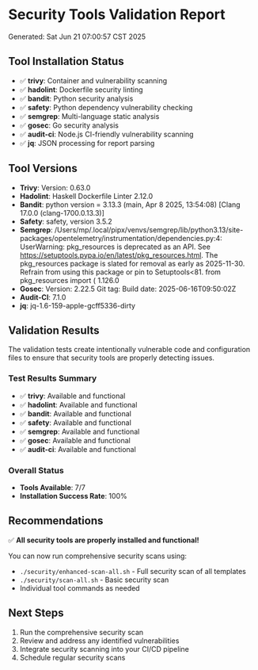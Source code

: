 # Security Tools Validation Report
Generated: Sat Jun 21 07:00:57 CST 2025

## Tool Installation Status
- ✅ **trivy**: Container and vulnerability scanning
- ✅ **hadolint**: Dockerfile security linting
- ✅ **bandit**: Python security analysis
- ✅ **safety**: Python dependency vulnerability checking
- ✅ **semgrep**: Multi-language static analysis
- ✅ **gosec**: Go security analysis
- ✅ **audit-ci**: Node.js CI-friendly vulnerability scanning
- ✅ **jq**: JSON processing for report parsing

## Tool Versions
- **Trivy**: Version: 0.63.0
- **Hadolint**: Haskell Dockerfile Linter 2.12.0
- **Bandit**:   python version = 3.13.3 (main, Apr  8 2025, 13:54:08) [Clang 17.0.0 (clang-1700.0.13.3)]
- **Safety**: safety, version 3.5.2
- **Semgrep**: /Users/mp/.local/pipx/venvs/semgrep/lib/python3.13/site-packages/opentelemetry/instrumentation/dependencies.py:4: UserWarning: pkg_resources is deprecated as an API. See https://setuptools.pypa.io/en/latest/pkg_resources.html. The pkg_resources package is slated for removal as early as 2025-11-30. Refrain from using this package or pin to Setuptools<81.
  from pkg_resources import (
1.126.0
- **Gosec**: Version: 2.22.5
Git tag: 
Build date: 2025-06-16T09:50:02Z
- **Audit-CI**: 7.1.0
- **jq**: jq-1.6-159-apple-gcff5336-dirty

## Validation Results
The validation tests create intentionally vulnerable code and configuration files
to ensure that security tools are properly detecting issues.

### Test Results Summary
- ✅ **trivy**: Available and functional
- ✅ **hadolint**: Available and functional
- ✅ **bandit**: Available and functional
- ✅ **safety**: Available and functional
- ✅ **semgrep**: Available and functional
- ✅ **gosec**: Available and functional
- ✅ **audit-ci**: Available and functional

### Overall Status
- **Tools Available**: 7/7
- **Installation Success Rate**: 100%

## Recommendations
✅ **All security tools are properly installed and functional!**

You can now run comprehensive security scans using:
- `./security/enhanced-scan-all.sh` - Full security scan of all templates
- `./security/scan-all.sh` - Basic security scan
- Individual tool commands as needed

## Next Steps
1. Run the comprehensive security scan
2. Review and address any identified vulnerabilities
3. Integrate security scanning into your CI/CD pipeline
4. Schedule regular security scans

